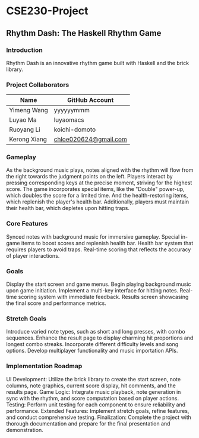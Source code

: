 # CSE230-Project

## Rhythm Dash: The Haskell Rhythm Game
### Introduction
Rhythm Dash is an innovative rhythm game built with Haskell and the brick library.

### Project Collaborators

| Name             | GitHub Account         |
|------------------|------------------------|
| Yimeng Wang      | yyyyyymmm              |
| Luyao Ma         | luyaomacs              |
| Ruoyang Li       | koichi-domoto          |
| Kerong Xiang     | chloe020624@gmail.com  |

### Gameplay
As the background music plays, notes aligned with the rhythm will flow from the right towards the judgment points on the left. Players interact by pressing corresponding keys at the precise moment, striving for the highest score. The game incorporates special items, like the "Double" power-up, which doubles the score for a limited time. And the health-restoring items, which replenish the player's health bar. Additionally, players must maintain their health bar, which depletes upon hitting traps.


### Core Features
Synced notes with background music for immersive gameplay.
Special in-game items to boost scores and replenish health bar.
Health bar system that requires players to avoid traps.
Real-time scoring that reflects the accuracy of player interactions.

### Goals
Display the start screen and game menus.
Begin playing background music upon game initiation.
Implement a multi-key interface for hitting notes.
Real-time scoring system with immediate feedback.
Results screen showcasing the final score and performance metrics.

### Stretch Goals
Introduce varied note types, such as short and long presses, with combo sequences.
Enhance the result page to display charming hit proportions and longest combo streaks.
Incorporate different difficulty levels and song options.
Develop multiplayer functionality and music importation APIs.

### Implementation Roadmap
UI Development: Utilize the brick library to create the start screen, note columns, note graphics, current score display, hit comments, and the results page.
Game Logic: Integrate music playback, note generation in sync with the rhythm, and score computation based on player actions.
Testing: Perform unit testing for each component to ensure reliability and performance.
Extended Features: Implement stretch goals, refine features, and conduct comprehensive testing.
Finalization: Complete the project with thorough documentation and prepare for the final presentation and demonstration.
